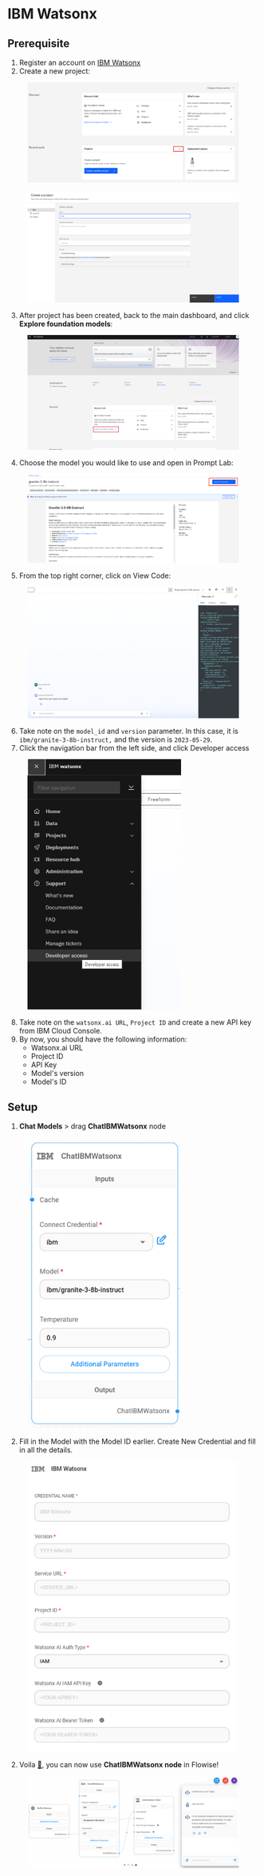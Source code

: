 # IBM Watsonx

## Prerequisite

1. Register an account on [IBM Watsonx](https://www.ibm.com/watsonx)
2. Create a new project:

<figure><img src="../../../.gitbook/assets/image--238-.png" alt=""><figcaption></figcaption></figure>

<figure><img src="../../../.gitbook/assets/image--239-.png" alt=""><figcaption></figcaption></figure>

3. After project has been created, back to the main dashboard, and click **Explore foundation models**:

<figure><img src="../../../.gitbook/assets/image--240-.png" alt=""><figcaption></figcaption></figure>

4. Choose the model you would like to use and open in Prompt Lab:

<figure><img src="../../../.gitbook/assets/image--241-.png" alt=""><figcaption></figcaption></figure>

5. From the top right corner, click on View Code:

<figure><img src="../../../.gitbook/assets/image--242-.png" alt=""><figcaption></figcaption></figure>

6. Take note on the `model_id` and `version` parameter. In this case, it is `ibm/granite-3-8b-instruct,` and the version is `2023-05-29`.
7. Click the navigation bar from the left side, and click Developer access

<figure><img src="../../../.gitbook/assets/image--243-.png" alt="" width="308"><figcaption></figcaption></figure>

8. Take note on the `watsonx.ai URL`, `Project ID` and create a new API key from IBM Cloud Console.
9. By now, you should have the following information:
   * Watsonx.ai URL
   * Project ID
   * API Key
   * Model's version
   * Model's ID

## Setup

1. **Chat Models** > drag **ChatIBMWatsonx** node

<figure><img src="../../../.gitbook/assets/image--244-.png" alt="" width="306"><figcaption></figcaption></figure>

2. Fill in the Model with the Model ID earlier. Create New Credential and fill in all the details.

<figure><img src="../../../.gitbook/assets/image--245-.png" alt="" width="419"><figcaption></figcaption></figure>

2. Voila [🎉](https://emojipedia.org/party-popper/), you can now use **ChatIBMWatsonx node** in Flowise!

<figure><img src="../../../.gitbook/assets/image--246-.png" alt=""><figcaption></figcaption></figure>
